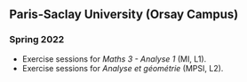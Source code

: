 ## Paris-Saclay University (Orsay Campus)

### Spring 2022

- Exercise sessions for *Maths 3 - Analyse 1* (MI, L1).
- Exercise sessions for *Analyse et géométrie* (MPSI, L2).

